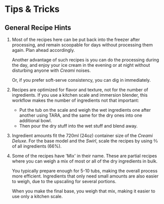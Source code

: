 # Tips & Tricks

## General Recipe Hints

 1. Most of the recipes here can be put back into the freezer after processing, and remain scoopable for days without processing them again. Plan ahead accordingly.

    Another advantage of such recipes is you can do the processing during the day, and enjoy your ice cream in the evening or at night without disturbing anyone with *Creami* noises.

    Or, if you prefer soft-serve consistency, you can dig in immediately.

 1. Recipes are optimized for flavor and texture, not for the number of ingredients. If you use a kitchen scale and immersion blender, this workflow makes the number of ingredients not that important:

    * Put the tub on the scale and weigh the wet ingredients one after another using TARA, and the same for the dry ones into one additional bowl.
    * Then pour the dry stuff into the wet stuff and blend away.

 1. Ingredient amounts fit the 720ml (24oz) container size of the *Creami Deluxe*. For the base model and the *Swirl*, scale the recipes by using ⅔ of all ingredients (66%).

 1. Some of the recipes have 'Mix' in their name. These are partial recipes where you can weigh a mix of most or all of the dry ingredients in bulk.

    You typically prepare enough for 5-10 tubs, making the overall process more efficient. Ingredients that only need small amounts are also easier to weigh, due to the upscaling for several portions.

    When you make the final base, you weigh that mix, making it easier to use only a kitchen scale.
